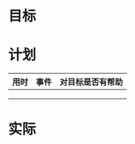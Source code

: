 # 目标


# 计划

| 用时  | 事件  | 对目标是否有帮助 |
| --- | --- | -------- |
|     |     |          |
|     |     |          |
|     |     |          |



# 实际







